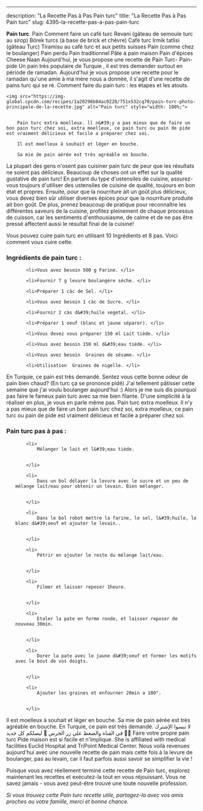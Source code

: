 ---
description: "La Recette Pas à Pas Pain turc"
title: "La Recette Pas à Pas Pain turc"
slug: 4395-la-recette-pas-a-pas-pain-turc

<p>
	<strong>Pain turc</strong>. 
	Pain Comment faire un café turc Revani (gâteau de semoule turc au sirop) Börek turcs (à base de brick et chèvre) Café turc Irmik tatlisi (gâteau Turc) Tiramisu au café turc et aux petits suisses Pain (comme chez le boulanger) Pain perdu Pain traditionnel Pâte à pain maison Pain d&#39;épices Cheese Naan Aujourd&#39;hui, je vous propose une recette de Pain Turc- Pain- pide Un pain très populaire de Turquie , il est tres demander surtout en période de ramadan. Aujourd&#39;hui je vous propose une recette pour le ramadan qu&#39;une amie à ma mère nous a donnée, il s&#39;agit d&#39;une recette de pains turc qui se ré. Comment faire du pain turc : les étapes et les atouts.
</p>
<p>
	
	<img src="https://img-global.cpcdn.com/recipes/1a20296b84ac0228/751x532cq70/pain-turc-photo-principale-de-la-recette.jpg" alt="Pain turc" style="width: 100%;">
	
	
		Pain turc extra moelleux. ll n&#39;y a pas mieux que de faire un bon pain turc chez soi, extra moelleux, ce pain turc ou pain de pide est vraiment délicieux et facile a préparer chez soi.
	
		Il est moelleux à souhait et léger en bouche.
	
		Sa mie de pain aérée est très agréable en bouche.
	
</p>

La plupart des gens n'osent pas cuisiner pain turc de peur que les résultats ne soient pas délicieux. Beaucoup de choses ont un effet sur la qualité gustative de pain turc! En partant du type d'ustensiles de cuisine, assurez-vous toujours d'utiliser des ustensiles de cuisine de qualité, toujours en bon état et propres. Ensuite, pour que la nourriture ait un goût plus délicieux, vous devez bien sûr utiliser diverses épices pour que la nourriture produite ait bon goût. De plus, prenez beaucoup de pratique pour reconnaître les différentes saveurs de la cuisine, profitez pleinement de chaque processus de cuisson, car les sentiments d'enthousiasme, de calme et de ne pas être pressé affectent aussi le résultat final de la cuisine!

<!--inarticleads1-->

Vous pouvez cuire pain turc en utilisant 10 Ingrédients et 8 pas. Voici comment vous cuire cette.

<h3>Ingrédients de pain turc :</h3>

<ol>
	
		<li>Vous avez besoin 500 g Farine. </li>
	
		<li>Fournir 7 g levure boulangère sèche. </li>
	
		<li>Préparer 1 càc de Sel. </li>
	
		<li>Vous avez besoin 1 càc de Sucre. </li>
	
		<li>Fournir 2 càs d&#39;huile vegetal. </li>
	
		<li>Préparer 1 oeuf (blanc et jaune séparer). </li>
	
		<li>Vous devez vous préparer 150 ml Lait tiède. </li>
	
		<li>Vous avez besoin 150 ml d&#39;eau tiède. </li>
	
		<li>Vous avez besoin  Graines de sésame. </li>
	
		<li>Utilisation  Graines de nigelle. </li>
	
</ol>

En Turquie, ce pain est très demandé. Sentez vous cette bonne odeur de pain bien chaud? (En turc ça se prononce pidé) J&#39;ai tellement pâtisser cette semaine que j&#39;ai voulu boulanger aujourd&#39;hui :) Alors je me suis dis pourquoi pas faire le fameux pain turc avec sa mie bien filante. D&#39;une simplicité à la réaliser en plus, je vous en parle même pas. Pain turc extra moelleux. ll n&#39;y a pas mieux que de faire un bon pain turc chez soi, extra moelleux, ce pain turc ou pain de pide est vraiment délicieux et facile a préparer chez soi. 

<!--inarticleads2-->

<h3>Pain turc pas à pas :</h3>

<ol>
	
		<li>
			Mélanger le lait et l&#39;eau tiède.
			
			
		</li>
	
		<li>
			Dans un bol délayer la levure avec le sucre et un peu de mélange lait/eau pour obtenir un levain. Bien mélanger.
			
			
		</li>
	
		<li>
			Dans le bol robot mettre la farine, le sel, l&#39;huile, le blanc d&#39;oeuf et ajouter le levain..
			
			
		</li>
	
		<li>
			Pétrir en ajouter le reste du mélange lait/eau.
			
			
		</li>
	
		<li>
			Filmer et laisser reposer 1heure.
			
			
		</li>
	
		<li>
			Etaler la pate en forme ronde, et laisser reposer de nouveau 30min.
			
			
		</li>
	
		<li>
			Dorer la pate avec le jaune d&#39;oeuf et former les motifs avec le bout de vos doigts.
			
			
		</li>
	
		<li>
			Ajouter les graines et enfourner 20min a 180°.
			
			
		</li>
	
</ol>

Il est moelleux à souhait et léger en bouche. Sa mie de pain aérée est très agréable en bouche. En Turquie, ce pain est très demandé. لا تنسوا الإشترك في القناة والضغط علي زر الجرس 🔔 ليصلكم كل جديد 💛💚 Faire votre propre pain turc Pide maison est si facile et n&#39;implique. She is affiliated with medical facilities Euclid Hospital and TriPoint Medical Center. Nous voilà revenues aujourd&#39;hui avec une nouvelle recette de pain mais cette fois à la levure de boulanger, pas au levain, car il faut parfois aussi savoir se simplifier la vie ! 

<!--inarticleads1-->

<p>
Puisque vous avez réellement terminé cette recette de Pain turc, explorez maintenant les recettes et exécutez-la tout en vous réjouissant. Vous ne savez jamais - vous avez peut-être trouvé une toute nouvelle profession.
</p>

<p>
<i>Si vous trouvez cette Pain turc recette utile, partagez-la avec vos amis proches ou votre famille, merci et bonne chance.</i>
</p>
